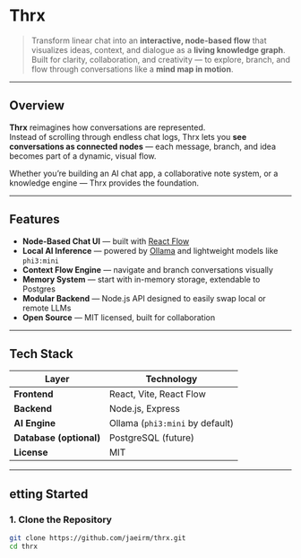 # Thrx

> Transform linear chat into an **interactive, node-based flow** that visualizes ideas, context, and dialogue as a **living knowledge graph**.  
> Built for clarity, collaboration, and creativity — to explore, branch, and flow through conversations like a **mind map in motion**.

---

## Overview

**Thrx** reimagines how conversations are represented.  
Instead of scrolling through endless chat logs, Thrx lets you **see conversations as connected nodes** — each message, branch, and idea becomes part of a dynamic, visual flow.

Whether you’re building an AI chat app, a collaborative note system, or a knowledge engine — Thrx provides the foundation.

---

## Features

- **Node-Based Chat UI** — built with [React Flow](https://reactflow.dev/)
- **Local AI Inference** — powered by [Ollama](https://ollama.ai/) and lightweight models like `phi3:mini`
- **Context Flow Engine** — navigate and branch conversations visually
- **Memory System** — start with in-memory storage, extendable to Postgres
- **Modular Backend** — Node.js API designed to easily swap local or remote LLMs
- **Open Source** — MIT licensed, built for collaboration

---

## Tech Stack

| Layer | Technology |
|-------|-------------|
| **Frontend** | React, Vite, React Flow |
| **Backend** | Node.js, Express |
| **AI Engine** | Ollama (`phi3:mini` by default) |
| **Database (optional)** | PostgreSQL (future) |
| **License** | MIT |

---

## etting Started

### 1. Clone the Repository
```bash
git clone https://github.com/jaeirm/thrx.git
cd thrx
